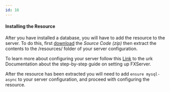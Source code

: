 ```yaml
---
id: 16
---
```

#### Installing the Resource

 After you have installed a database, you will have to add the resource to the server. To do this, first  [download](https://github.com/brouznouf/urk-mysql-async/releases) the *Source Code (zip)* then extract the contents to the /resources/ folder of your server configuration.

To learn more about configuring your server follow this [Link](https://docs.urk.net/docs/server-manual/setting-up-a-server/) to the urk Documentation about the step-by-step guide on setting up FXServer.

After the resource has been extracted you will need to add `ensure mysql-async` to your server configuration, and proceed with configuring the resource. 